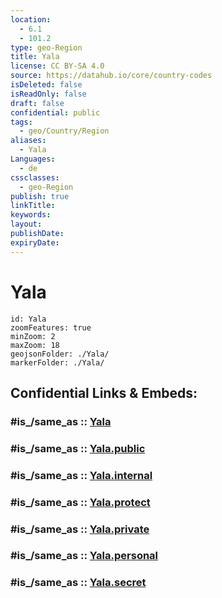 ```yaml
---
location:
  - 6.1
  - 101.2
type: geo-Region
title: Yala
license: CC BY-SA 4.0
source: https://datahub.io/core/country-codes
isDeleted: false
isReadOnly: false
draft: false
confidential: public
tags:
  - geo/Country/Region
aliases:
  - Yala
Languages:
  - de
cssclasses:
  - geo-Region
publish: true
linkTitle:
keywords:
layout:
publishDate:
expiryDate:
---
```


# Yala

```leaflet
id: Yala
zoomFeatures: true 
minZoom: 2 
maxZoom: 18
geojsonFolder: ./Yala/
markerFolder: ./Yala/
```


## Confidential Links & Embeds: 

### #is_/same_as :: [Yala](/_Standards/Earth/Continent/Asia/Asia~South~East/Thailand/Provinces~Thailand/Yala.md) 

### #is_/same_as :: [Yala.public](/_public/Earth/Continent/Asia/Asia~South~East/Thailand/Provinces~Thailand/Yala.public.md) 

### #is_/same_as :: [Yala.internal](/_internal/Earth/Continent/Asia/Asia~South~East/Thailand/Provinces~Thailand/Yala.internal.md) 

### #is_/same_as :: [Yala.protect](/_protect/Earth/Continent/Asia/Asia~South~East/Thailand/Provinces~Thailand/Yala.protect.md) 

### #is_/same_as :: [Yala.private](/_private/Earth/Continent/Asia/Asia~South~East/Thailand/Provinces~Thailand/Yala.private.md) 

### #is_/same_as :: [Yala.personal](/_personal/Earth/Continent/Asia/Asia~South~East/Thailand/Provinces~Thailand/Yala.personal.md) 

### #is_/same_as :: [Yala.secret](/_secret/Earth/Continent/Asia/Asia~South~East/Thailand/Provinces~Thailand/Yala.secret.md)

